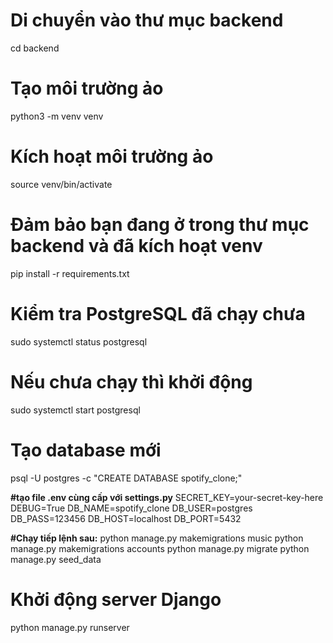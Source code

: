 # Di chuyển vào thư mục backend
cd backend

# Tạo môi trường ảo
python3 -m venv venv

# Kích hoạt môi trường ảo
source venv/bin/activate

# Đảm bảo bạn đang ở trong thư mục backend và đã kích hoạt venv
pip install -r requirements.txt

# Kiểm tra PostgreSQL đã chạy chưa
sudo systemctl status postgresql

# Nếu chưa chạy thì khởi động
sudo systemctl start postgresql

# Tạo database mới
psql -U postgres -c "CREATE DATABASE spotify_clone;"

**#tạo file .env cùng cấp với settings.py**
SECRET_KEY=your-secret-key-here
DEBUG=True
DB_NAME=spotify_clone
DB_USER=postgres
DB_PASS=123456
DB_HOST=localhost
DB_PORT=5432

**#Chạy tiếp lệnh sau:**
python manage.py makemigrations music
python manage.py makemigrations accounts
python manage.py migrate
python manage.py seed_data

# Khởi động server Django
python manage.py runserver